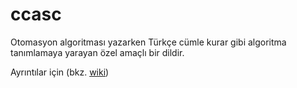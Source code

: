 ccasc
==========
Otomasyon algoritması yazarken Türkçe cümle kurar gibi algoritma tanımlamaya yarayan özel amaçlı bir dildir. 

Ayrıntılar için (bkz. [wiki](https://github.com/ceremcem/ccasc-yaml/wiki)) 

